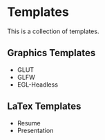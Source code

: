 Templates
=========

This is a collection of templates.

Graphics Templates
-----------------
* GLUT
* GLFW
* EGL-Headless

LaTex Templates
----------------
* Resume
* Presentation
